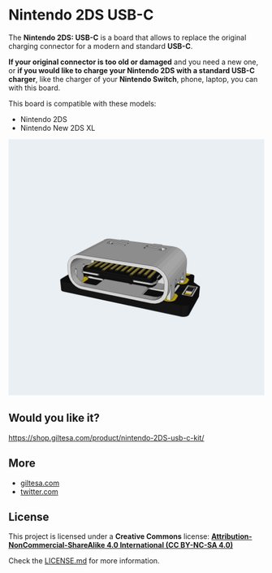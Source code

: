 # Nintendo 2DS USB-C

The **Nintendo 2DS: USB-C** is a board that allows to replace the original charging connector for a modern and standard **USB-C**.

**If your original connector is too old or damaged** and you need a new one, or **if you would like to charge your Nintendo 2DS with a standard USB-C charger**, like the charger of your **Nintendo Switch**, phone, laptop, you can with this board.

This board is compatible with these models:

*   Nintendo 2DS
*   Nintendo New 2DS XL

![Nintendo-2DS-USB-C](https://raw.githubusercontent.com/giltesa/Nintendo-2DS-USB-C-Kit/master/4.%20Photos/Nintendo_2DS_USB-C_v1.2.jpg)


## Would you like it?

https://shop.giltesa.com/product/nintendo-2DS-usb-c-kit/


## More

- [giltesa.com](https://giltesa.com "giltesa.com")
- [twitter.com](https://twitter.com/giltesa "twitter.com")


## License

This project is licensed under a **Creative Commons** license:
**[Attribution-NonCommercial-ShareAlike 4.0 International (CC BY-NC-SA 4.0) ](https://creativecommons.org/licenses/by-nc-sa/4.0/)**

Check the [LICENSE.md](LICENSE.md) for more information.